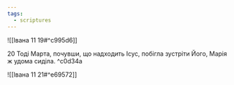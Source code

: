 ```yaml
---
tags:
  - scriptures
---
```


![[Івана 11 19#^c995d6]]

20 Тоді Марта, почувши, що надходить Ісус, побігла зустріти Його, Марія ж удома сиділа. ^c0d34a

![[Івана 11 21#^e69572]]
